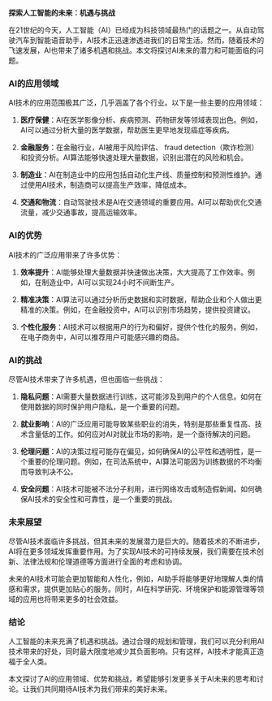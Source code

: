 
**探索人工智能的未来：机遇与挑战**

在21世纪的今天，人工智能（AI）已经成为科技领域最热门的话题之一。从自动驾驶汽车到智能语音助手，AI技术正迅速渗透进我们的日常生活。然而，随着技术的飞速发展，AI也带来了诸多机遇和挑战。本文将探讨AI未来的潜力和可能面临的问题。

### AI的应用领域

AI技术的应用范围极其广泛，几乎涵盖了各个行业。以下是一些主要的应用领域：

1. **医疗保健**：AI在医学影像分析、疾病预测、药物研发等领域表现出色。例如，AI可以通过分析大量的医学数据，帮助医生更早地发现癌症等疾病。

2. **金融服务**：在金融行业，AI被用于风险评估、 fraud detection（欺诈检测）和投资分析。AI算法能够快速处理大量数据，识别出潜在的风险和机会。

3. **制造业**：AI在制造业中的应用包括自动化生产线、质量控制和预测性维护。通过使用AI技术，制造商可以提高生产效率，降低成本。

4. **交通和物流**：自动驾驶技术是AI在交通领域的重要应用。AI可以帮助优化交通流量，减少交通事故，提高运输效率。

### AI的优势

AI技术的广泛应用带来了许多优势：

1. **效率提升**：AI能够处理大量数据并快速做出决策，大大提高了工作效率。例如，在制造业中，AI可以实现24小时不间断生产。

2. **精准决策**：AI算法可以通过分析历史数据和实时数据，帮助企业和个人做出更精准的决策。例如，在金融投资中，AI可以识别市场趋势，提供投资建议。

3. **个性化服务**：AI技术可以根据用户的行为和偏好，提供个性化的服务。例如，在电子商务中，AI可以推荐用户可能感兴趣的商品。

### AI的挑战

尽管AI技术带来了许多机遇，但也面临一些挑战：

1. **隐私问题**：AI需要大量数据进行训练，这可能涉及到用户的个人信息。如何在使用数据的同时保护用户隐私，是一个重要的问题。

2. **就业影响**：AI的广泛应用可能导致某些职业的消失，特别是那些重复性高、技术含量低的工作。如何应对AI对就业市场的影响，是一个亟待解决的问题。

3. **伦理问题**：AI的决策过程可能存在偏见，如何确保AI的公平性和透明性，是一个重要的伦理问题。例如，在司法系统中，AI算法可能因为训练数据的不均衡而导致判决不公。

4. **安全问题**：AI技术可能被不法分子利用，进行网络攻击或制造假新闻。如何确保AI技术的安全性和可靠性，是一个重要的挑战。

### 未来展望

尽管AI技术面临许多挑战，但其未来的发展潜力是巨大的。随着技术的不断进步，AI将在更多领域发挥重要作用。为了实现AI技术的可持续发展，我们需要在技术创新、法律法规和伦理道德等方面进行全面的考虑和协调。

未来的AI技术可能会更加智能和人性化，例如，AI助手将能够更好地理解人类的情感和需求，提供更加贴心的服务。同时，AI在科学研究、环境保护和能源管理等领域的应用也将带来更多的社会效益。

### 结论

人工智能的未来充满了机遇和挑战。通过合理的规划和管理，我们可以充分利用AI技术带来的好处，同时最大限度地减少其负面影响。只有这样，AI技术才能真正造福于全人类。

本文探讨了AI的应用领域、优势和挑战，希望能够引发更多关于AI未来的思考和讨论。让我们共同期待AI技术为我们带来的美好未来。
